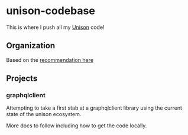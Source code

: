 # unison-codebase

This is where I push all my [Unison](https://www.unison-lang.org/) code!

## Organization
Based on the [recommendation here](https://www.unisonweb.org/docs/codebase-organization/)

## Projects

### graphqlclient
Attempting to take a first stab at a graphqlclient library using the current state of the unison ecosystem.

More docs to follow including how to get the code locally.
